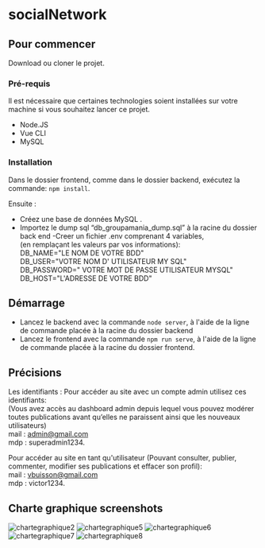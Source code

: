 # socialNetwork
 
## Pour commencer
Download ou cloner le projet.

### Pré-requis
Il est nécessaire que certaines technologies soient installées sur votre machine si vous souhaitez lancer ce projet.

- Node.JS
- Vue CLI
- MySQL

### Installation

Dans le dossier frontend, comme dans le dossier backend, exécutez la commande:
 ``npm install``.

Ensuite :

- Créez une base de données MySQL .
- Importez le dump sql “db_groupamania_dump.sql” à la racine du dossier back end 
-Creer un fichier .env comprenant 4 variables,<br>
(en remplaçant les valeurs par vos informations):<br> 
DB_NAME="LE NOM DE VOTRE BDD"<br>
DB_USER="VOTRE NOM D' UTILISATEUR MY SQL"<br>
DB_PASSWORD=" VOTRE MOT DE PASSE UTILISATEUR MYSQL"<br> 
DB_HOST="L'ADRESSE DE VOTRE BDD"<br>


## Démarrage

- Lancez le backend avec la commande ``node server``,
à l'aide de la ligne de commande placée à la racine du dossier backend
- Lancez le frontend avec la commande ``npm run serve``,
à l'aide de la ligne de commande placée à la racine du dossier frontend.

## Précisions

Les identifiants :
Pour accéder au site avec un compte admin utilisez ces identifiants: <br>
(Vous avez accès au dashboard admin depuis lequel vous pouvez modérer toutes publications avant qu’elles ne paraissent ainsi que les nouveaux utilisateurs)<br>
mail : admin@gmail.com <br>
mdp : superadmin1234. <br>

Pour accéder au site en tant qu'utilisateur 
(Pouvant consulter, publier, commenter, modifier ses publications et effacer son profil):<br>
mail : vbuisson@gmail.com<br>
mdp : victor1234.

## Charte graphique screenshots
![chartegraphique2](https://user-images.githubusercontent.com/60701865/152785487-c60ede61-3b9d-4ac6-8633-a6d9c2b0469f.png)
![chartegraphique5](https://user-images.githubusercontent.com/60701865/152785585-03797d2e-a083-4022-a14d-22d8992ec7ed.png)
![chartegraphique6](https://user-images.githubusercontent.com/60701865/152785661-c8a87f9b-4263-4e91-aa9e-b77ffaac356a.png)
![chartegraphique7](https://user-images.githubusercontent.com/60701865/152785686-5bd714cb-4d7f-4c5d-97b5-6b7393d802c8.png)
![chartegraphique8](https://user-images.githubusercontent.com/60701865/152785720-b914d790-c21a-49fa-8534-37e866b8473f.png)

